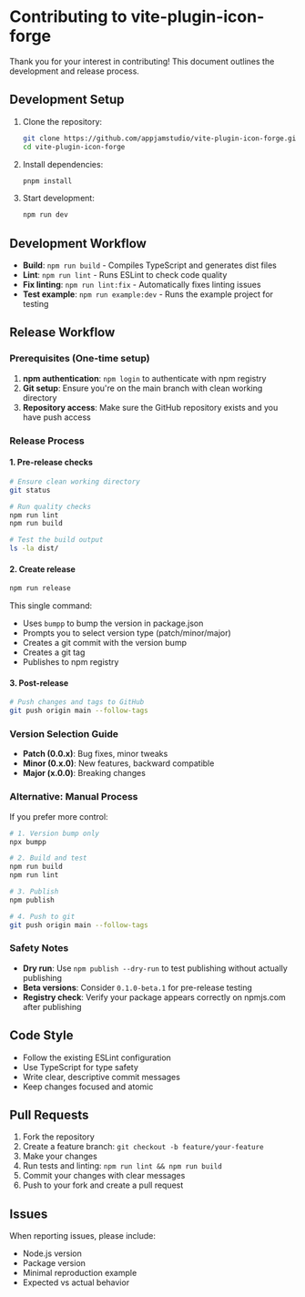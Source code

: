 # Contributing to vite-plugin-icon-forge

Thank you for your interest in contributing! This document outlines the development and release process.

## Development Setup

1. Clone the repository:
   ```bash
   git clone https://github.com/appjamstudio/vite-plugin-icon-forge.git
   cd vite-plugin-icon-forge
   ```

2. Install dependencies:
   ```bash
   pnpm install
   ```

3. Start development:
   ```bash
   npm run dev
   ```

## Development Workflow

- **Build**: `npm run build` - Compiles TypeScript and generates dist files
- **Lint**: `npm run lint` - Runs ESLint to check code quality
- **Fix linting**: `npm run lint:fix` - Automatically fixes linting issues
- **Test example**: `npm run example:dev` - Runs the example project for testing

## Release Workflow

### Prerequisites (One-time setup)
1. **npm authentication**: `npm login` to authenticate with npm registry
2. **Git setup**: Ensure you're on the main branch with clean working directory
3. **Repository access**: Make sure the GitHub repository exists and you have push access

### Release Process

#### 1. **Pre-release checks**
```bash
# Ensure clean working directory
git status

# Run quality checks
npm run lint
npm run build

# Test the build output
ls -la dist/
```

#### 2. **Create release** 
```bash
npm run release
```

This single command:
- Uses `bumpp` to bump the version in package.json
- Prompts you to select version type (patch/minor/major)
- Creates a git commit with the version bump  
- Creates a git tag
- Publishes to npm registry

#### 3. **Post-release**
```bash
# Push changes and tags to GitHub
git push origin main --follow-tags
```

### Version Selection Guide

- **Patch (0.0.x)**: Bug fixes, minor tweaks
- **Minor (0.x.0)**: New features, backward compatible
- **Major (x.0.0)**: Breaking changes

### Alternative: Manual Process

If you prefer more control:

```bash
# 1. Version bump only
npx bumpp

# 2. Build and test
npm run build
npm run lint

# 3. Publish
npm publish

# 4. Push to git
git push origin main --follow-tags
```

### Safety Notes

- **Dry run**: Use `npm publish --dry-run` to test publishing without actually publishing
- **Beta versions**: Consider `0.1.0-beta.1` for pre-release testing
- **Registry check**: Verify your package appears correctly on npmjs.com after publishing

## Code Style

- Follow the existing ESLint configuration
- Use TypeScript for type safety
- Write clear, descriptive commit messages
- Keep changes focused and atomic

## Pull Requests

1. Fork the repository
2. Create a feature branch: `git checkout -b feature/your-feature`
3. Make your changes
4. Run tests and linting: `npm run lint && npm run build`
5. Commit your changes with clear messages
6. Push to your fork and create a pull request

## Issues

When reporting issues, please include:
- Node.js version
- Package version
- Minimal reproduction example
- Expected vs actual behavior